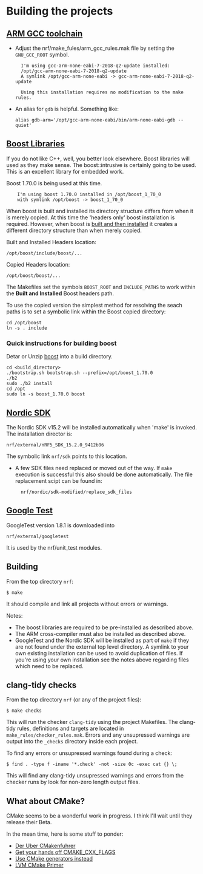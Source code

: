 Building the projects
=====================

[ARM GCC toolchain](https://developer.arm.com/open-source/gnu-toolchain/gnu-rm/downloads)
-------------------
+ Adjust the nrf/make_fules/arm_gcc_rules.mak file by setting the
`GNU_GCC_ROOT` symbol.

		I'm using gcc-arm-none-eabi-7-2018-q2-update installed:
		/opt/gcc-arm-none-eabi-7-2018-q2-update
		A symlink /opt/gcc-arm-none-eabi -> gcc-arm-none-eabi-7-2018-q2-update

		Using this installation requires no modification to the make rules.

+ An alias for `gdb` is helpful. Something like:

  `alias gdb-arm='/opt/gcc-arm-none-eabi/bin/arm-none-eabi-gdb --quiet'`

[Boost Libraries](https://www.boost.org/)
-----------------
If you do not like C++, well, you better look elsewhere.
Boost libraries will used as they make sense.
The boost::intrusive is certainly going to be used.
This is an excellent library for embedded work.

Boost 1.70.0 is being used at this time.

		I'm using boost 1.70.0 installed in /opt/boost_1_70_0
		with symlink /opt/boost -> boost_1_70_0

When boost is built and installed its directory structure differs from when it
is merely copied. At this time the 'headers only' boost installation is required.
However, when boost is [built and then installed](https://www.boost.org/doc/libs/1_69_0/more/getting_started/unix-variants.html)
it creates a different directory structure than when merely copied.

Built and Installed Headers location:

	/opt/boost/include/boost/...

Copied Headers location:

	/opt/boost/boost/...

The Makefiles set the symbols `BOOST_ROOT` and `INCLUDE_PATHS` to work within
the **Built and Installed** Boost headers path.

To use the copied version the simplest method for resolving the seach paths is
to set a symbolic link within the Boost copied directory:

	cd /opt/boost
	ln -s . include

### Quick instructions for building boost

Detar or Unzip [boost](https://www.boost.org/users/history/version_1_70_0.html)
into a build directory.

	cd <build_directory>
	./bootstrap.sh bootstrap.sh --prefix=/opt/boost_1.70.0
	./b2
	sudo ./b2 install
	cd /opt
	sudo ln -s boost_1.70.0 boost


[Nordic SDK](https://www.nordicsemi.com/Software-and-Tools/Software/nRF5-SDK)
------------
The Nordic SDK v15.2 will be installed automatically when 'make' is invoked.
The installation director is:

    nrf/external/nRF5_SDK_15.2.0_9412b96

The symbolic link `nrf/sdk` points to this location.

+ A few SDK files need replaced or moved out of the way.
  If `make` execution is successful this also should be done automatically.
  The file replacement scipt can be found in:

		nrf/nordic/sdk-modified/replace_sdk_files

[Google Test](https://github.com/google/googletest)
-------------
GoogleTest version 1.8.1 is downloaded into

	nrf/external/googletest

It is used by the nrf/unit_test modules.

Building
--------
From the top directory `nrf`:

	$ make

It should compile and link all projects without errors or warnings.

Notes:
+ The boost libraries are required to be pre-installed as described above.
+ The ARM cross-compiler must also be installed as described above.
+ GoogleTest and the Nordic SDK will be installed as part of `make` if
  they are not found under the external top level directory.
  A symlink to your own existing installation can be used to avoid
  duplication of files. If you're using your own installation see the
  notes above regarding files which need to be replaced.

clang-tidy checks
-----------------

From the top directory `nrf` (or any of the project files):

	$ make checks

This will run the checker `clang-tidy` using the project Makefiles.
The clang-tidy rules, definitions and targets are located in
`make_rules/checker_rules.mak`. Errors and any unsupressed warnings are
output into the `_checks` directory inside each project.

To find any errors or unsupressed warnings found during a check:

	$ find . -type f -iname '*.check' -not -size 0c -exec cat {} \;

This will find any clang-tidy unsupressed warnings and errors from the
checker runs by look for non-zero length output files.

What about CMake?
-----------------
CMake seems to be a wonderful work in progress.
I think I'll wait until they release their Beta.

In the mean time, here is some stuff to ponder:
+ [Der Uber CMakenfuhrer](https://www.youtube.com/watch?v=rLopVhns4Zs)
+ [Get your hands off CMAKE_CXX_FLAGS](https://na01.safelinks.protection.outlook.com/?url=https%3A%2F%2Fgist.github.com%2Fmbinna%2Fc61dbb39bca0e4fb7d1f73b0d66a4fd1%23get-your-hands-off-cmake_cxx_flags&data=02%7C01%7Cnersoz%40impinj.com%7C7546f96eda4540c0c58208d6879d1766%7C6de70f0f73574529a415d8cbb7e93e5e%7C0%7C0%7C636845506107530417&sdata=lZAPAxWLj%2Fj4Fa9E%2F4sxKfKMa4PjITetDxhM3CScLww%3D&reserved=0)
+ [Use CMake generators instead](https://stackoverflow.com/questions/38578801/target-compile-options-for-only-c-files)
+ [LVM CMake Primer](https://llvm.org/docs/CMakePrimer.html)
